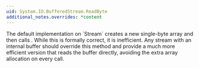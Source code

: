 ```yaml
---
uid: System.IO.BufferedStream.ReadByte
additional_notes.overrides: *content
---
```


<p>The default implementation on `Stream` creates a new single-byte array and then calls <xref href="System.IO.Stream.Read(System.Byte[],System.Int32,System.Int32)"></xref>. While this is formally correct, it is inefficient. Any stream with an internal buffer should override this method and provide a much more efficient version that reads the buffer directly, avoiding the extra array allocation on every call.</p>


